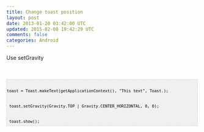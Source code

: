 ```yaml
---
title: Change toast position
layout: post
date: 2013-01-20 03:42:00 UTC
updated: 2015-02-08 19:42:29 UTC
comments: false
categories: Android
---
```

Use setGravity<br /><br /><br /><pre style="background-image: URL(http://2.bp.blogspot.com/_z5ltvMQPaa8/SjJXr_U2YBI/AAAAAAAAAAM/46OqEP32CJ8/s320/codebg.gif); background: #f0f0f0; border: 1px dashed #CCCCCC; color: black; font-family: arial; font-size: 12px; height: auto; line-height: 20px; overflow: auto; padding: 0px; text-align: left; width: 99%;"><code style="color: black; word-wrap: normal;"> toast = Toast.makeText(getApplicationContext(), "This text", Toast.);  <br /> toast.setGravity(Gravity.TOP | Gravity.CENTER_HORIZONTAL, 0, 0);  <br /> toast.show();  <br /></code></pre>